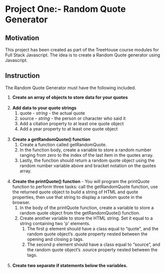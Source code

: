 # Project One:- Random Quote Generator
 <h2>Motivation</h2>
 <p>This project has been created as part of the TreeHouse course modules for Full Stack Javascript. The idea is to create a Random Quote generator using Javascript.</p>
 <h2>Instruction</h2>
 <p>The Random Quote Generator must have the following included.</p>
 <ol>
 <li><strong>Create an array of objects to store data for your quotes</strong></li></br>
 <li><strong>Add data to your quote strings</strong>
    <ol>
        <li>quote - <i>string</i> - the actual quote</li>
        <li>source - <i>string</i> - the person or character who said it</li> 
        <li>Add a citation property to at least one quote object</li>
        <li>Add a year property to at least one quote object</li>
    </ol>
 </li></br>
 <li><strong>Create a getRandomQuote() function</strong>
    <ol>
    <li>Create a function called getRandomQuote.</li>
    <li>In the function body, create a variable to store a random number ranging from zero to the index of the last item in the quotes array.</li>
    <li>Lastly, the function should return a random quote object using the random number variable above and bracket notation on the quotes array.</li>
    </ol>
 </li></br>
 <li><strong>Create the printQuote() function</strong> - You will program the printQuote function to perform three tasks: call the getRandomQuote function, use the returned quote object to build a string of HTML and quote properties, then use that string to display a random quote in the browser.
 <ol>
 <li>In the body of the printQuote function, create a variable to store a random quote object from the getRandomQuote() function.</li>
 <li>Create another variable to store the HTML string. Set it equal to a string containing two 'p' elements.</br>
 <ol>
 <li>The first p element should have a class equal to “quote”, and the random quote object’s .quote property nested between the opening and closing p tags.</li>
 <li>The second p element should have a class equal to “source”, and the random quote object’s .source property nested between the tags.</li>
 </ol>
 </li>
 </ol>
 </li></br>
 <li><strong>Create two separate if statements below the variables.</strong></li>
 </ol>
